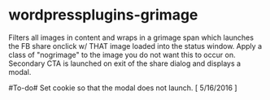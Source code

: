 # wordpressplugins-grimage
Filters all images in content and wraps in a grimage span which launches the FB share onclick w/ THAT image loaded into the status window. Apply a class of "nogrimage" to the image you do not want this to occur on. Secondary CTA is launched on exit of the share dialog and displays a modal.

#To-do#
Set cookie so that the modal does not launch. [ 5/16/2016 ]